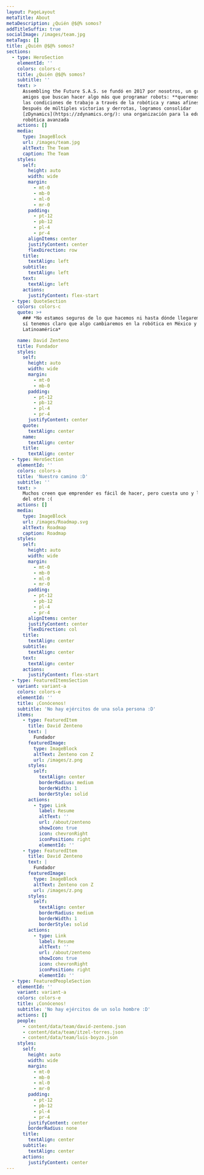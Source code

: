 ```yaml
---
layout: PageLayout
metaTitle: About
metaDescription: ¿Quién @$@% somos?
addTitleSuffix: true
socialImage: /images/team.jpg
metaTags: []
title: ¿Quién @$@% somos?
sections:
  - type: HeroSection
    elementId: ''
    colors: colors-c
    title: ¿Quién @$@% somos?
    subtitle: ''
    text: >
      Assembling the Future S.A.S. se fundó en 2017 por nosotros, un grupo de
      amigos que buscan hacer algo más que programar robots: **queremos mejorar
      las condiciones de trabajo a través de la robótica y ramas afines**.
      Después de múltiples victorias y derrotas, logramos consolidar
      [zDynamics](https://zdynamics.org/): una organización para la educación en
      robótica avanzada
    actions: []
    media:
      type: ImageBlock
      url: /images/team.jpg
      altText: The Team
      caption: The Team
    styles:
      self:
        height: auto
        width: wide
        margin:
          - mt-0
          - mb-0
          - ml-0
          - mr-0
        padding:
          - pt-12
          - pb-12
          - pl-4
          - pr-4
        alignItems: center
        justifyContent: center
        flexDirection: row
      title:
        textAlign: left
      subtitle:
        textAlign: left
      text:
        textAlign: left
      actions:
        justifyContent: flex-start
  - type: QuoteSection
    colors: colors-c
    quote: >+
      ### *No estamos seguros de lo que hacemos ni hasta dónde llegaremos, pero
      sí tenemos claro que algo cambiaremos en la robótica en México y
      Latinoamérica*

    name: David Zenteno
    title: Fundador
    styles:
      self:
        height: auto
        width: wide
        margin:
          - mt-0
          - mb-0
        padding:
          - pt-12
          - pb-12
          - pl-4
          - pr-4
        justifyContent: center
      quote:
        textAlign: center
      name:
        textAlign: center
      title:
        textAlign: center
  - type: HeroSection
    elementId: ''
    colors: colors-a
    title: 'Nuestro camino :D'
    subtitle: ''
    text: >
      Muchos creen que emprender es fácil de hacer, pero cuesta uno y la mitad
      del otro :(
    actions: []
    media:
      type: ImageBlock
      url: /images/Roadmap.svg
      altText: Roadmap
      caption: Roadmap
    styles:
      self:
        height: auto
        width: wide
        margin:
          - mt-0
          - mb-0
          - ml-0
          - mr-0
        padding:
          - pt-12
          - pb-12
          - pl-4
          - pr-4
        alignItems: center
        justifyContent: center
        flexDirection: col
      title:
        textAlign: center
      subtitle:
        textAlign: center
      text:
        textAlign: center
      actions:
        justifyContent: flex-start
  - type: FeaturedItemsSection
    variant: variant-a
    colors: colors-e
    elementId: ''
    title: ¡Conócenos!
    subtitle: 'No hay ejércitos de una sola persona :D'
    items:
      - type: FeaturedItem
        title: David Zenteno
        text: |
          Fundador
        featuredImage:
          type: ImageBlock
          altText: Zenteno con Z
          url: /images/z.png
        styles:
          self:
            textAlign: center
            borderRadius: medium
            borderWidth: 1
            borderStyle: solid
        actions:
          - type: Link
            label: Resume
            altText: ''
            url: /about/zenteno
            showIcon: true
            icon: chevronRight
            iconPosition: right
            elementId: ''
      - type: FeaturedItem
        title: David Zenteno
        text: |
          Fundador
        featuredImage:
          type: ImageBlock
          altText: Zenteno con Z
          url: /images/z.png
        styles:
          self:
            textAlign: center
            borderRadius: medium
            borderWidth: 1
            borderStyle: solid
        actions:
          - type: Link
            label: Resume
            altText: ''
            url: /about/zenteno
            showIcon: true
            icon: chevronRight
            iconPosition: right
            elementId: ''
  - type: FeaturedPeopleSection
    elementId: ''
    variant: variant-a
    colors: colors-e
    title: ¡Conócenos!
    subtitle: 'No hay ejércitos de un solo hombre :D'
    actions: []
    people:
      - content/data/team/david-zenteno.json
      - content/data/team/itzel-torres.json
      - content/data/team/luis-boyzo.json
    styles:
      self:
        height: auto
        width: wide
        margin:
          - mt-0
          - mb-0
          - ml-0
          - mr-0
        padding:
          - pt-12
          - pb-12
          - pl-4
          - pr-4
        justifyContent: center
        borderRadius: none
      title:
        textAlign: center
      subtitle:
        textAlign: center
      actions:
        justifyContent: center
---
```

